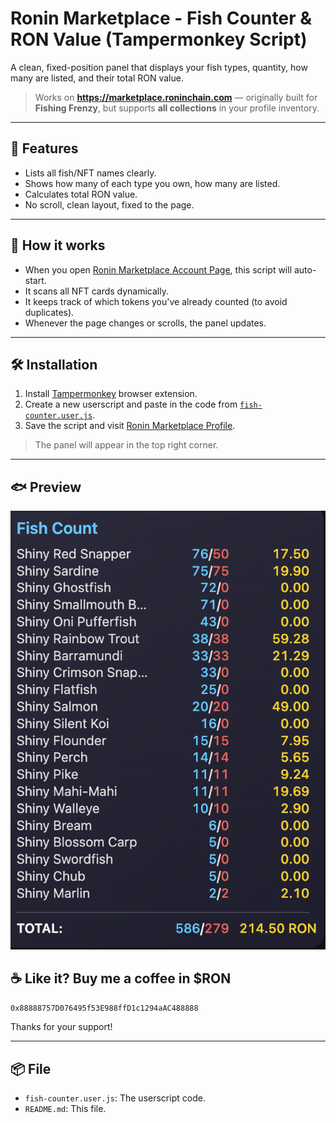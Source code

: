 # Ronin Marketplace - Fish Counter & RON Value (Tampermonkey Script)

A clean, fixed-position panel that displays your fish types, quantity, how many are listed, and their total RON value.

> Works on **https://marketplace.roninchain.com** — originally built for **Fishing Frenzy**, but supports **all collections** in your profile inventory.

---

## 🚀 Features
- Lists all fish/NFT names clearly.
- Shows how many of each type you own, how many are listed.
- Calculates total RON value.
- No scroll, clean layout, fixed to the page.

---

## 🧠 How it works

- When you open [Ronin Marketplace Account Page](https://marketplace.roninchain.com/account), this script will auto-start.
- It scans all NFT cards dynamically.
- It keeps track of which tokens you've already counted (to avoid duplicates).
- Whenever the page changes or scrolls, the panel updates.

---

## 🛠️ Installation

1. Install [Tampermonkey](https://www.tampermonkey.net/) browser extension.
2. Create a new userscript and paste in the code from [`fish-counter.user.js`](fish-counter.user.js).
3. Save the script and visit [Ronin Marketplace Profile](https://marketplace.roninchain.com/account).

> The panel will appear in the top right corner.

---

## 🐟 Preview

![Fish Counter Screenshot](https://raw.githubusercontent.com/trnatc/ronin-fish-counter/main/Fish.png)


## ☕ Like it? Buy me a coffee in $RON

`0x88888757D076495f53E988ffD1c1294aAC488888`

Thanks for your support!

---

## 📦 File

- `fish-counter.user.js`: The userscript code.
- `README.md`: This file.
